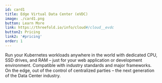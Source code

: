 ```yaml
---
id: card1
title: Edge Virtual Data Center (eVDC)
image: ./card1.png
button: Learn More
link: https://threefold.io/info/cloud#/cloud__evdc
button2: Pricing
link2: '#pricing'
order: 1
---
```


Run your Kubernetes workloads anywhere in the world with dedicated CPU, SSD drives, and RAM – just for your web application or development environment. Compatible with industry standards and major frameworks. On the edge, out of the control of centralized parties – the next generation of the Data Center industry.